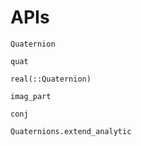 # APIs

```@docs
Quaternion
```

```@docs
quat
```

```@docs
real(::Quaternion)
```

```@docs
imag_part
```

```@docs
conj
```

```@docs
Quaternions.extend_analytic
```
